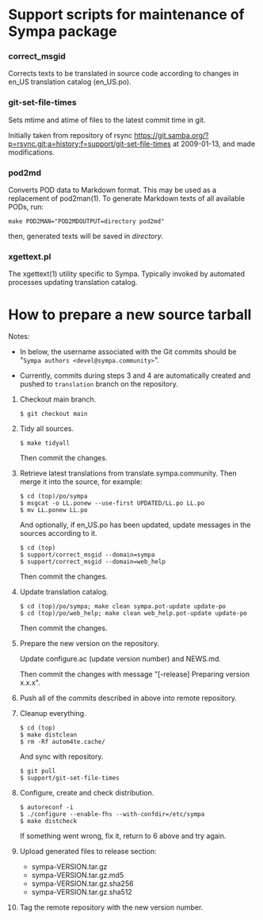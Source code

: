 Support scripts for maintenance of Sympa package
================================================

### correct_msgid

Corrects texts to be translated in source code according to changes in en_US
translation catalog (en_US.po).

### git-set-file-times

Sets mtime and atime of files to the latest commit time in git.

Initially taken from repository of rsync
https://git.samba.org/?p=rsync.git;a=history;f=support/git-set-file-times
at 2009-01-13, and made modifications.

### pod2md

Converts POD data to Markdown format.  This may be used as a replacement of
pod2man(1).  To generate Markdown texts of all available PODs, run:
```
make POD2MAN="POD2MDOUTPUT=directory pod2md"
```
then, generated texts will be saved in _directory_.

### xgettext.pl

The xgettext(1) utility specific to Sympa. Typically invoked by automated
processes updating translation catalog.

How to prepare a new source tarball
===================================

Notes:

  * In below, the username associated with the Git commits should be
    "`Sympa authors <devel@sympa.community>`".

  * Currently, commits during steps 3 and 4 are automatically created
    and pushed to `translation` branch on the repository.

  1. Checkout main branch.
     ```
     $ git checkout main
     ```

  2. Tidy all sources.
     ```
     $ make tidyall
     ```

     Then commit the changes.

  3. Retrieve latest translations from translate.sympa.community.  Then
     merge it into the source, for example:
     ```
     $ cd (top)/po/sympa
     $ msgcat -o LL.ponew --use-first UPDATED/LL.po LL.po
     $ mv LL.ponew LL.po
     ```

     And optionally, if en_US.po has been updated, update messages in the
     sources according to it.
     ```
     $ cd (top)
     $ support/correct_msgid --domain=sympa
     $ support/correct_msgid --domain=web_help
     ```

     Then commit the changes.

  4. Update translation catalog.
     ```
     $ cd (top)/po/sympa; make clean sympa.pot-update update-po
     $ cd (top)/po/web_help; make clean web_help.pot-update update-po
     ```

     Then commit the changes.

  5. Prepare the new version on the repository.

     Update configure.ac (update version number) and NEWS.md.

     Then commit the changes with message "[-release] Preparing version x.x.x".

  6. Push all of the commits described in above into remote repository.

  7. Cleanup everything.
     ```
     $ cd (top)
     $ make distclean
     $ rm -Rf autom4te.cache/
     ```

     And sync with repository.
     ```
     $ git pull
     $ support/git-set-file-times
     ```

  8. Configure, create and check distribution.
     ```
     $ autoreconf -i
     $ ./configure --enable-fhs --with-confdir=/etc/sympa
     $ make distcheck
     ```

     If something went wrong, fix it, return to 6 above and try again.

  9. Upload generated files to release section:

       - sympa-VERSION.tar.gz
       - sympa-VERSION.tar.gz.md5
       - sympa-VERSION.tar.gz.sha256
       - sympa-VERSION.tar.gz.sha512
 
  10. Tag the remote repository with the new version number.
